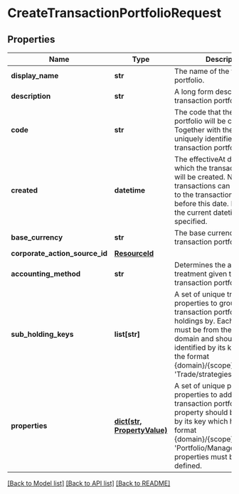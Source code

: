# CreateTransactionPortfolioRequest

## Properties
Name | Type | Description | Notes
------------ | ------------- | ------------- | -------------
**display_name** | **str** | The name of the transaction portfolio. | 
**description** | **str** | A long form description of the transaction portfolio. | [optional] 
**code** | **str** | The code that the transaction portfolio will be created with. Together with the scope this uniquely identifies the transaction portfolio. | 
**created** | **datetime** | The effectiveAt datetime at which the transaction portfolio will be created. No transactions can be upserted to the transaction portfolio before this date. Defaults to the current datetime if not specified. | [optional] 
**base_currency** | **str** | The base currency of the transaction portfolio. | 
**corporate_action_source_id** | [**ResourceId**](ResourceId.md) |  | [optional] 
**accounting_method** | **str** | Determines the accounting treatment given to the transaction portfolio&#39;s tax lots. | [optional] 
**sub_holding_keys** | **list[str]** | A set of unique transaction properties to group the transaction portfolio&#39;s holdings by. Each property must be from the &#39;Trade&#39; domain and should be identified by its key which has the format {domain}/{scope}/{code}, e.g. &#39;Trade/strategies/quantsignal&#39;. | [optional] 
**properties** | [**dict(str, PropertyValue)**](PropertyValue.md) | A set of unique portfolio properties to add to the transaction portfolio. Each property should be identified by its key which has the format {domain}/{scope}/{code}, e.g. &#39;Portfolio/Manager/Id&#39;. These properties must be pre-defined. | [optional] 

[[Back to Model list]](../README.md#documentation-for-models) [[Back to API list]](../README.md#documentation-for-api-endpoints) [[Back to README]](../README.md)


